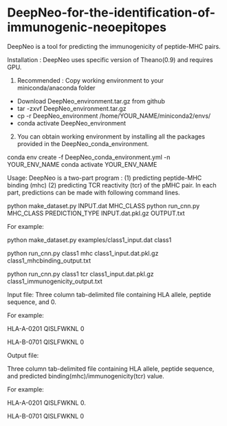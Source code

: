 # DeepNeo-for-the-identification-of-immunogenic-neoepitopes


DeepNeo is a tool for predicting the immunogenicity of peptide-MHC pairs.

Installation : 
DeepNeo uses specific version of Theano(0.9) and requires GPU.

1) Recommended : Copy working environment to your miniconda/anaconda folder

- Download DeepNeo_environment.tar.gz from github
- tar -zxvf DeepNeo_environment.tar.gz
- cp -r DeepNeo_environment /home/YOUR_NAME/miniconda2/envs/
- conda activate DeepNeo_environment

2) You can obtain working environment by installing all the packages provided in the DeepNeo_conda_environment.

conda env create -f DeepNeo_conda_environment.yml -n YOUR_ENV_NAME
conda activate YOUR_ENV_NAME


Usage:
DeepNeo is a two-part program : 
(1) predicting peptide-MHC binding (mhc)
(2) predicting TCR reactivity (tcr) of the pMHC pair.
In each part, predictions can be made with following command lines.

python make_dataset.py INPUT.dat MHC_CLASS
python run_cnn.py MHC_CLASS PREDICTION_TYPE INPUT.dat.pkl.gz OUTPUT.txt

For example:

python make_dataset.py examples/class1_input.dat class1

python run_cnn.py class1 mhc class1_input.dat.pkl.gz class1_mhcbinding_output.txt 

python run_cnn.py class1 tcr class1_input.dat.pkl.gz class1_immunogenicity_output.txt 

Input file:
Three column tab-delimited file containing HLA allele, peptide sequence, and 0.

For example:

HLA-A-0201	QISLFWKNL	0

HLA-B-0701	QISLFWKNL	0

Output file:

Three column tab-delimited file containing HLA allele, peptide sequence, and predicted binding(mhc)/immunogenicity(tcr) value.

For example:

HLA-A-0201	QISLFWKNL	0.

HLA-B-0701	QISLFWKNL	0
